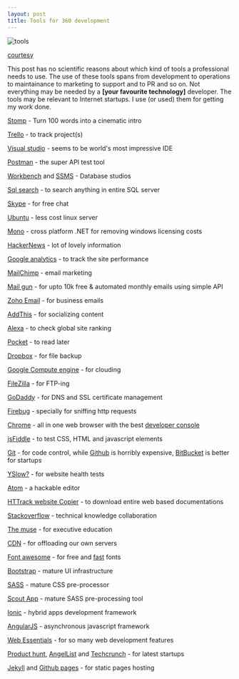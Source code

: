 ```yaml
---
layout: post
title: Tools for 360 development
---
```


![tools](http://pediaa.com/wp-content/uploads/2014/11/What-is-the-Difference-Between-Tools-and-Equipment.jpg)

[courtesy](http://pediaa.com/what-is-the-difference-between-tools-and-equipment/)

This post has no scientific reasons about which kind of tools a professional needs to use. The use of these tools spans from development to operations to maintainance to marketing to support and to PR and so on. Not everything may be needed by a **[your favourite technology]** developer. The tools may be relevant to Internet startups. I use (or used) them for getting my work done.

[Stomp](http://svencreations.com/stomp/generator/) - Turn 100 words into a cinematic intro

[Trello](https://trello.com/) - to track project(s)

[Visual studio](https://www.visualstudio.com/) - seems to be world's most impressive IDE

[Postman](https://www.getpostman.com/) - the super API test tool

[Workbench](http://mysqlworkbench.org/) and [SSMS](http://microsoft.com/sqlserver) - Database studios

[Sql search](https://www.red-gate.com/products/sql-development/sql-search/) - to search anything in entire SQL server

[Skype](www.skype.com) - for free chat

[Ubuntu](www.ubuntu.com/) - less cost linux server

[Mono](http://www.mono-project.com/) - cross platform .NET for removing windows licensing costs

[HackerNews](https://news.ycombinator.com) - lot of lovely information

[Google analytics](https://www.google.co.in/analytics/) - to track the site performance

[MailChimp](http://mailchimp.com/) - email marketing

[Mail gun](https://mailgun.com/) - for upto 10k free & automated monthly emails using simple API

[Zoho Email](https://mail.zoho.com/zm/) - for business emails

[AddThis](https://www.addthis.com) - for socializing content

[Alexa](http://www.alexa.com/) - to check global site ranking

[Pocket](https://getpocket.com/) - to read later

[Dropbox](https://www.dropbox.com/) - for file backup

[Google Compute engine](https://cloud.google.com/compute/) - for clouding

[FileZilla](http://filezilla-project.org/) - for FTP-ing

[GoDaddy](https://www.godaddy.com) - for DNS and SSL certificate management

[Firebug](http://getfirebug.com/) - specially for sniffing http requests

[Chrome](https://www.google.com/chrome/) - all in one web browser with the best [developer console](https://developer.chrome.com/devtools/docs/console)

[jsFiddle](http://jsfiddle.net/user/xameeramir) - to test CSS, HTML and javascript elements

[Git](https://en.wikipedia.org/wiki/Git_(software))  - for code control, while [Github](https:github.com/) is horribly expensive, [BitBucket](https://bitbucket.org/) is better for startups

[YSlow?](https://yslow.org/) - for website health tests

[Atom](https://atom.io/) - a hackable editor

[HTTrack website Copier](http://www.httrack.com/) - to download entire web based documentations

[Stackoverflow](http://stackoverflow.com/questions/ask) - technical knowledge collaboration

[The muse](https://www.themuse.com/) - for executive education

[CDN](https://developers.google.com/speed/libraries/?hl=en) - for offloading our own servers

[Font awesome](http://fortawesome.github.io/Font-Awesome/) - for free and [fast](http://www.bootstrapcdn.com/#fontawesome_tab) fonts

[Bootstrap](http://getbootstrap.com/) - mature UI infrastructure

[SASS](http://sass-lang.com/) - mature CSS pre-processor

[Scout App](http://scout-app.io/) - mature SASS pre-processing tool

[Ionic](http://ionicframework.com/) - hybrid apps development framework

[AngularJS](https://angularjs.org/) - asynchronous javascript framework

[Web Essentials](http://vswebessentials.com/features) - for so many web development features

[Product hunt](http://www.producthunt.com/), [AngelList](https://angel.co) and [Techcrunch](http://techcrunch.com/) - for latest startups

[Jekyll](https://jekyllrb.com/) and [Github pages](https://pages.github.com/) - for static pages hosting
